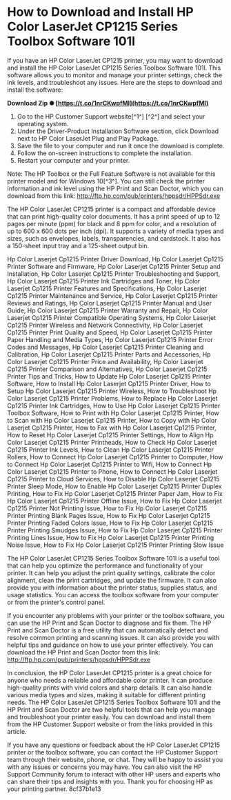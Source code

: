 # How to Download and Install HP Color LaserJet CP1215 Series Toolbox Software 101l
 
If you have an HP Color LaserJet CP1215 printer, you may want to download and install the HP Color LaserJet CP1215 Series Toolbox Software 101l. This software allows you to monitor and manage your printer settings, check the ink levels, and troubleshoot any issues. Here are the steps to download and install the software:
 
**Download Zip ✺ [https://t.co/1nrCKwpfMl](https://t.co/1nrCKwpfMl)**


 
1. Go to the HP Customer Support website[^1^] [^2^] and select your operating system.
2. Under the Driver-Product Installation Software section, click Download next to HP Color LaserJet Plug and Play Package.
3. Save the file to your computer and run it once the download is complete.
4. Follow the on-screen instructions to complete the installation.
5. Restart your computer and your printer.

Note: The HP Toolbox or the Full Feature Software is not available for this printer model and for Windows 10[^3^]. You can still check the printer information and ink level using the HP Print and Scan Doctor, which you can download from this link: http://ftp.hp.com/pub/printers/hppsdr/HPPSdr.exe

The HP Color LaserJet CP1215 printer is a compact and affordable device that can print high-quality color documents. It has a print speed of up to 12 pages per minute (ppm) for black and 8 ppm for color, and a resolution of up to 600 x 600 dots per inch (dpi). It supports a variety of media types and sizes, such as envelopes, labels, transparencies, and cardstock. It also has a 150-sheet input tray and a 125-sheet output bin.
 
Hp Color Laserjet Cp1215 Printer Driver Download,  Hp Color Laserjet Cp1215 Printer Software and Firmware,  Hp Color Laserjet Cp1215 Printer Setup and Installation,  Hp Color Laserjet Cp1215 Printer Troubleshooting and Support,  Hp Color Laserjet Cp1215 Printer Ink Cartridges and Toner,  Hp Color Laserjet Cp1215 Printer Features and Specifications,  Hp Color Laserjet Cp1215 Printer Maintenance and Service,  Hp Color Laserjet Cp1215 Printer Reviews and Ratings,  Hp Color Laserjet Cp1215 Printer Manual and User Guide,  Hp Color Laserjet Cp1215 Printer Warranty and Repair,  Hp Color Laserjet Cp1215 Printer Compatible Operating Systems,  Hp Color Laserjet Cp1215 Printer Wireless and Network Connectivity,  Hp Color Laserjet Cp1215 Printer Print Quality and Speed,  Hp Color Laserjet Cp1215 Printer Paper Handling and Media Types,  Hp Color Laserjet Cp1215 Printer Error Codes and Messages,  Hp Color Laserjet Cp1215 Printer Cleaning and Calibration,  Hp Color Laserjet Cp1215 Printer Parts and Accessories,  Hp Color Laserjet Cp1215 Printer Price and Availability,  Hp Color Laserjet Cp1215 Printer Comparison and Alternatives,  Hp Color Laserjet Cp1215 Printer Tips and Tricks,  How to Update Hp Color Laserjet Cp1215 Printer Software,  How to Install Hp Color Laserjet Cp1215 Printer Driver,  How to Setup Hp Color Laserjet Cp1215 Printer Wireless,  How to Troubleshoot Hp Color Laserjet Cp1215 Printer Problems,  How to Replace Hp Color Laserjet Cp1215 Printer Ink Cartridges,  How to Use Hp Color Laserjet Cp1215 Printer Toolbox Software,  How to Print with Hp Color Laserjet Cp1215 Printer,  How to Scan with Hp Color Laserjet Cp1215 Printer,  How to Copy with Hp Color Laserjet Cp1215 Printer,  How to Fax with Hp Color Laserjet Cp1215 Printer,  How to Reset Hp Color Laserjet Cp1215 Printer Settings,  How to Align Hp Color Laserjet Cp1215 Printer Printheads,  How to Check Hp Color Laserjet Cp1215 Printer Ink Levels,  How to Clean Hp Color Laserjet Cp1215 Printer Rollers,  How to Connect Hp Color Laserjet Cp1215 Printer to Computer,  How to Connect Hp Color Laserjet Cp1215 Printer to Wifi,  How to Connect Hp Color Laserjet Cp1215 Printer to Phone,  How to Connect Hp Color Laserjet Cp1215 Printer to Cloud Services,  How to Disable Hp Color Laserjet Cp1215 Printer Sleep Mode,  How to Enable Hp Color Laserjet Cp1215 Printer Duplex Printing,  How to Fix Hp Color Laserjet Cp1215 Printer Paper Jam,  How to Fix Hp Color Laserjet Cp1215 Printer Offline Issue,  How to Fix Hp Color Laserjet Cp1215 Printer Not Printing Issue,  How to Fix Hp Color Laserjet Cp1215 Printer Printing Blank Pages Issue,  How to Fix Hp Color Laserjet Cp1215 Printer Printing Faded Colors Issue,  How to Fix Hp Color Laserjet Cp1215 Printer Printing Smudges Issue,  How to Fix Hp Color Laserjet Cp1215 Printer Printing Lines Issue,  How to Fix Hp Color Laserjet Cp1215 Printer Printing Noise Issue,  How to Fix Hp Color Laserjet Cp1215 Printer Printing Slow Issue
 
The HP Color LaserJet CP1215 Series Toolbox Software 101l is a useful tool that can help you optimize the performance and functionality of your printer. It can help you adjust the print quality settings, calibrate the color alignment, clean the print cartridges, and update the firmware. It can also provide you with information about the printer status, supplies status, and usage statistics. You can access the toolbox software from your computer or from the printer's control panel.
 
If you encounter any problems with your printer or the toolbox software, you can use the HP Print and Scan Doctor to diagnose and fix them. The HP Print and Scan Doctor is a free utility that can automatically detect and resolve common printing and scanning issues. It can also provide you with helpful tips and guidance on how to use your printer effectively. You can download the HP Print and Scan Doctor from this link: http://ftp.hp.com/pub/printers/hppsdr/HPPSdr.exe

In conclusion, the HP Color LaserJet CP1215 printer is a great choice for anyone who needs a reliable and affordable color printer. It can produce high-quality prints with vivid colors and sharp details. It can also handle various media types and sizes, making it suitable for different printing needs. The HP Color LaserJet CP1215 Series Toolbox Software 101l and the HP Print and Scan Doctor are two helpful tools that can help you manage and troubleshoot your printer easily. You can download and install them from the HP Customer Support website or from the links provided in this article.
 
If you have any questions or feedback about the HP Color LaserJet CP1215 printer or the toolbox software, you can contact the HP Customer Support team through their website, phone, or chat. They will be happy to assist you with any issues or concerns you may have. You can also visit the HP Support Community forum to interact with other HP users and experts who can share their tips and insights with you. Thank you for choosing HP as your printing partner.
 8cf37b1e13
 
